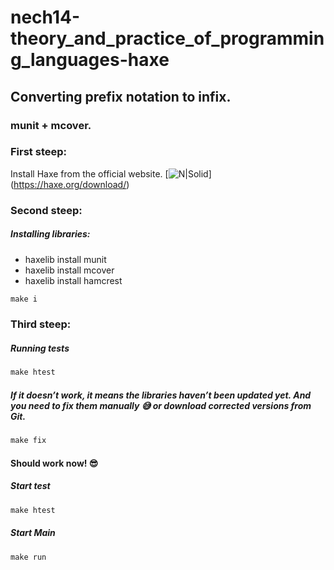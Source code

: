 # nech14-theory_and_practice_of_programming_languages-haxe
## Converting prefix notation to infix.
### munit + mcover.
### First steep:
Install Haxe from the official website.
[![N|Solid](	https://haxe.org/img/haxe-logo.svg)]
(https://haxe.org/download/)

### Second steep:

##### Installing libraries:
- haxelib install munit
- haxelib install mcover
- haxelib install hamcrest

	
```cmd
make i 
```

### Third steep:
##### Running tests
```cmd
make htest
```
##### If it doesn’t work, it means the libraries haven’t been updated yet. And you need to fix them manually 😅 or download corrected versions from Git.
```cmd
make fix
```

#### Should work now! 😎
##### Start test
```cmd
make htest
```
##### Start Main
```cmd
make run
```
